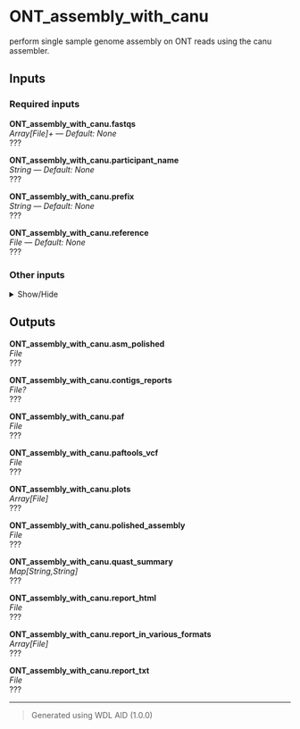 # ONT_assembly_with_canu
perform single sample genome assembly on ONT reads using the canu assembler.

## Inputs

### Required inputs
<p name="ONT_assembly_with_canu.fastqs">
        <b>ONT_assembly_with_canu.fastqs</b><br />
        <i>Array[File]+ &mdash; Default: None</i><br />
        ???
</p>
<p name="ONT_assembly_with_canu.participant_name">
        <b>ONT_assembly_with_canu.participant_name</b><br />
        <i>String &mdash; Default: None</i><br />
        ???
</p>
<p name="ONT_assembly_with_canu.prefix">
        <b>ONT_assembly_with_canu.prefix</b><br />
        <i>String &mdash; Default: None</i><br />
        ???
</p>
<p name="ONT_assembly_with_canu.reference">
        <b>ONT_assembly_with_canu.reference</b><br />
        <i>File &mdash; Default: None</i><br />
        ???
</p>

### Other inputs
<details>
<summary> Show/Hide </summary>
<p name="ONT_assembly_with_canu.assemble_error_rate">
        <b>ONT_assembly_with_canu.assemble_error_rate</b><br />
        <i>Float &mdash; Default: 0.15</i><br />
        ???
</p>
<p name="ONT_assembly_with_canu.CallAssemblyVariants.AlignAsPAF.runtime_attr_override">
        <b>ONT_assembly_with_canu.CallAssemblyVariants.AlignAsPAF.runtime_attr_override</b><br />
        <i>RuntimeAttr? &mdash; Default: None</i><br />
        ???
</p>
<p name="ONT_assembly_with_canu.CallAssemblyVariants.Paftools.runtime_attr_override">
        <b>ONT_assembly_with_canu.CallAssemblyVariants.Paftools.runtime_attr_override</b><br />
        <i>RuntimeAttr? &mdash; Default: None</i><br />
        ???
</p>
<p name="ONT_assembly_with_canu.Canu.Assemble.runtime_attr_override">
        <b>ONT_assembly_with_canu.Canu.Assemble.runtime_attr_override</b><br />
        <i>RuntimeAttr? &mdash; Default: None</i><br />
        ???
</p>
<p name="ONT_assembly_with_canu.Canu.Correct.runtime_attr_override">
        <b>ONT_assembly_with_canu.Canu.Correct.runtime_attr_override</b><br />
        <i>RuntimeAttr? &mdash; Default: None</i><br />
        ???
</p>
<p name="ONT_assembly_with_canu.Canu.Trim.runtime_attr_override">
        <b>ONT_assembly_with_canu.Canu.Trim.runtime_attr_override</b><br />
        <i>RuntimeAttr? &mdash; Default: None</i><br />
        ???
</p>
<p name="ONT_assembly_with_canu.ComputeGenomeLength.runtime_attr_override">
        <b>ONT_assembly_with_canu.ComputeGenomeLength.runtime_attr_override</b><br />
        <i>RuntimeAttr? &mdash; Default: None</i><br />
        ???
</p>
<p name="ONT_assembly_with_canu.correct_error_rate">
        <b>ONT_assembly_with_canu.correct_error_rate</b><br />
        <i>Float &mdash; Default: 0.15</i><br />
        ???
</p>
<p name="ONT_assembly_with_canu.medaka_model">
        <b>ONT_assembly_with_canu.medaka_model</b><br />
        <i>String &mdash; Default: "r941_min_high_g360"</i><br />
        ???
</p>
<p name="ONT_assembly_with_canu.MedakaPolish.runtime_attr_override">
        <b>ONT_assembly_with_canu.MedakaPolish.runtime_attr_override</b><br />
        <i>RuntimeAttr? &mdash; Default: None</i><br />
        ???
</p>
<p name="ONT_assembly_with_canu.MergeFastqs.prefix">
        <b>ONT_assembly_with_canu.MergeFastqs.prefix</b><br />
        <i>String &mdash; Default: "merged"</i><br />
        ???
</p>
<p name="ONT_assembly_with_canu.MergeFastqs.runtime_attr_override">
        <b>ONT_assembly_with_canu.MergeFastqs.runtime_attr_override</b><br />
        <i>RuntimeAttr? &mdash; Default: None</i><br />
        ???
</p>
<p name="ONT_assembly_with_canu.Quast.is_large">
        <b>ONT_assembly_with_canu.Quast.is_large</b><br />
        <i>Boolean &mdash; Default: false</i><br />
        ???
</p>
<p name="ONT_assembly_with_canu.Quast.runtime_attr_override">
        <b>ONT_assembly_with_canu.Quast.runtime_attr_override</b><br />
        <i>RuntimeAttr? &mdash; Default: None</i><br />
        ???
</p>
<p name="ONT_assembly_with_canu.trim_error_rate">
        <b>ONT_assembly_with_canu.trim_error_rate</b><br />
        <i>Float &mdash; Default: 0.15</i><br />
        ???
</p>
</details>

## Outputs
<p name="ONT_assembly_with_canu.asm_polished">
        <b>ONT_assembly_with_canu.asm_polished</b><br />
        <i>File</i><br />
        ???
</p>
<p name="ONT_assembly_with_canu.contigs_reports">
        <b>ONT_assembly_with_canu.contigs_reports</b><br />
        <i>File?</i><br />
        ???
</p>
<p name="ONT_assembly_with_canu.paf">
        <b>ONT_assembly_with_canu.paf</b><br />
        <i>File</i><br />
        ???
</p>
<p name="ONT_assembly_with_canu.paftools_vcf">
        <b>ONT_assembly_with_canu.paftools_vcf</b><br />
        <i>File</i><br />
        ???
</p>
<p name="ONT_assembly_with_canu.plots">
        <b>ONT_assembly_with_canu.plots</b><br />
        <i>Array[File]</i><br />
        ???
</p>
<p name="ONT_assembly_with_canu.polished_assembly">
        <b>ONT_assembly_with_canu.polished_assembly</b><br />
        <i>File</i><br />
        ???
</p>
<p name="ONT_assembly_with_canu.quast_summary">
        <b>ONT_assembly_with_canu.quast_summary</b><br />
        <i>Map[String,String]</i><br />
        ???
</p>
<p name="ONT_assembly_with_canu.report_html">
        <b>ONT_assembly_with_canu.report_html</b><br />
        <i>File</i><br />
        ???
</p>
<p name="ONT_assembly_with_canu.report_in_various_formats">
        <b>ONT_assembly_with_canu.report_in_various_formats</b><br />
        <i>Array[File]</i><br />
        ???
</p>
<p name="ONT_assembly_with_canu.report_txt">
        <b>ONT_assembly_with_canu.report_txt</b><br />
        <i>File</i><br />
        ???
</p>

<hr />

> Generated using WDL AID (1.0.0)

